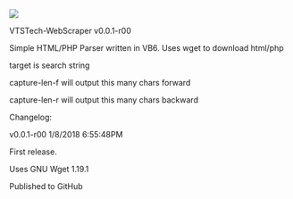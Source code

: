 <img src="https://i.gyazo.com/127a776a798391d10a630f04b2a04f2f.png">


VTSTech-WebScraper v0.0.1-r00


Simple HTML/PHP Parser written in VB6. Uses wget to download html/php

target is search string

capture-len-f will output this many chars forward

capture-len-r will output this many chars backward

Changelog:


v0.0.1-r00 1/8/2018 6:55:48PM

First release.

Uses GNU Wget 1.19.1

Published to GitHub